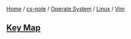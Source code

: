 [Home](https://mengxianbin.github.io) /
[cs-note](https://mengxianbin.github.io/cs-note/content) /
[Operate System](https://mengxianbin.github.io/cs-note/content/Operate%20System) /
[Linux](https://mengxianbin.github.io/cs-note/content/Operate%20System/Linux) /
[Vim](https://mengxianbin.github.io/cs-note/content/Operate%20System/Linux/Vim)

## [Key Map](https://mengxianbin.github.io/cs-note/content/Operate%20System/Linux/Vim/Key%20Map)
